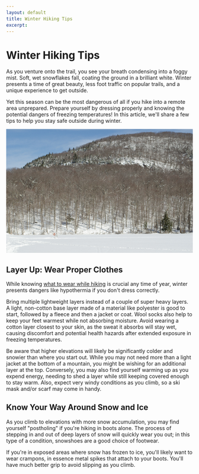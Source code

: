 ```yaml
---
layout: default
title: Winter Hiking Tips
excerpt: 
---
```

 
<h1>Winter Hiking Tips</h1>

<p>As you venture onto the trail, you see your breath condensing into a foggy mist. Soft, wet snowflakes fall, coating the ground in a brilliant white. Winter presents a time of great beauty, less foot traffic on popular trails, and a unique experience to get outside.</p> 

<p>Yet this season can be the most dangerous of all if you hike into a remote area unprepared. Prepare yourself by dressing properly and knowing the potential dangers of freezing temperatures! In this article, we'll share a few tips to help you stay safe outside during winter.</p>

<img src="/img/winterhiking.jpg" alt="winter hiking">

<h2>Layer Up: Wear Proper Clothes</h2>

<p>While knowing <a href="http://newyorktrailheads.com/2016/08/21/Trail-Hiking-Tips-Wear-the-Proper-Clothes.html">what to wear while hiking</a> is crucial any time of year, winter presents dangers like hypothermia if you don't dress correctly.</p>

<p>Bring multiple lightweight layers instead of a couple of super heavy layers. A light, non-cotton base layer made of a material like polyester is good to start, followed by a fleece and then a jacket or coat. Wool socks also help to keep your feet warmest while not absorbing moisture. Avoid wearing a cotton layer closest to your skin, as the sweat it absorbs will stay wet, causing discomfort and potential health hazards after extended exposure in freezing temperatures.</p>

<p>Be aware that higher elevations will likely be significantly colder and snowier than where you start out. While you may not need more than a light jacket at the bottom of a mountain, you might be wishing for an additional layer at the top. Conversely, you may also find yourself warming up as you expend energy, needing to shed a layer while still keeping covered enough to stay warm. Also, expect very windy conditions as you climb, so a ski mask and/or scarf may come in handy.</p>

<h2>Know Your Way Around Snow and Ice</h2>

<p>As you climb to elevations with more snow accumulation, you may find yourself "postholing" if you're hiking in boots alone. The process of stepping in and out of deep layers of snow will quickly wear you out; in this type of a condition, snowshoes are a good choice of footwear.</p>

<p>If you're in exposed areas where snow has frozen to ice, you'll likely want to wear crampons, in essence metal spikes that attach to your boots. You'll have much better grip to avoid slipping as you climb.</p>

